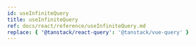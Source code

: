 ```yaml
---
id: useInfiniteQuery
title: useInfiniteQuery
ref: docs/react/reference/useInfiniteQuery.md
replace: { '@tanstack/react-query': '@tanstack/vue-query' }
---
```

